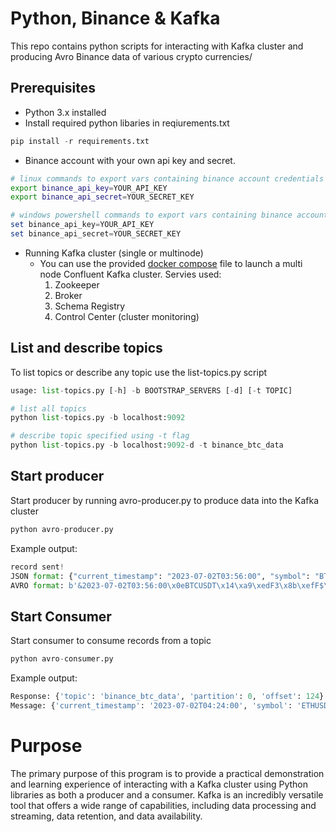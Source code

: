 # Python, Binance & Kafka
This repo contains python scripts for interacting with Kafka cluster and producing Avro Binance data of various crypto currencies/

## Prerequisites

- Python 3.x installed
- Install required python libaries in reqiurements.txt
 ```python
pip install -r requirements.txt
```
- Binance account with your own api key and secret. 
 ```bash
 # linux commands to export vars containing binance account credentials
export binance_api_key=YOUR_API_KEY
export binance_api_secret=YOUR_SECRET_KEY
```
 ```powershell
 # windows powershell commands to export vars containing binance account credentials
set binance_api_key=YOUR_API_KEY
set binance_api_secret=YOUR_SECRET_KEY
```
- Running Kafka cluster (single or multinode)
    - You can use the provided  [docker compose](https://github.com/aaboungab/binance_python_kafka/blob/main/docker-compose.yaml) file to launch a multi node Confluent Kafka cluster. Servies used:
        1. Zookeeper
        2. Broker
        3. Schema Registry
        4. Control Center (cluster monitoring)

## List and describe topics
To list topics or describe any topic use the list-topics.py script
```python
usage: list-topics.py [-h] -b BOOTSTRAP_SERVERS [-d] [-t TOPIC]

# list all topics
python list-topics.py -b localhost:9092

# describe topic specified using -t flag
python list-topics.py -b localhost:9092-d -t binance_btc_data
```

## Start producer
Start producer by running avro-producer.py to produce data into the Kafka cluster
```python
python avro-producer.py
```
Example output:
```python
record sent!
JSON format: {"current_timestamp": "2023-07-02T03:56:00", "symbol": "BTCUSDT", "openPrice": 30420.54, "highPrice": 30661.6, "lowPrice": 30320.57, "prevClosePrice": 30420.53}
AVRO format: b'&2023-07-02T03:56:00\x0eBTCUSDT\x14\xa9\xedF3\x8b\xefF$\xe1\xecF\x0f\xa9\xedF'
``` 
## Start Consumer
Start consumer to consume records from a topic
```python
python avro-consumer.py
```
Example output:
```python
Response: {'topic': 'binance_btc_data', 'partition': 0, 'offset': 124}
Message: {'current_timestamp': '2023-07-02T04:24:00', 'symbol': 'ETHUSDT', 'openPrice': 1920.1500244140625, 'highPrice': 1929.8699951171875, 'lowPrice': 1909.43994140625, 'prevClosePrice': 1920.1500244140625}
```

# Purpose
The primary purpose of this program is to provide a practical demonstration and learning experience of interacting with a Kafka cluster using Python libraries as both a producer and a consumer. Kafka is an incredibly versatile tool that offers a wide range of capabilities, including data processing and streaming, data retention, and data availability.
